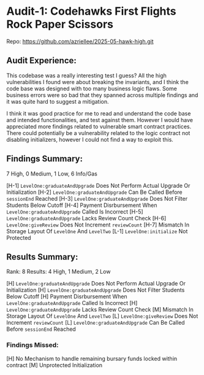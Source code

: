# Audit-1: Codehawks First Flights Rock Paper Scissors

Repo: https://github.com/azriellee/2025-05-hawk-high.git

## Audit Experience:

This codebase was a really interesting test I guess? All the high vulnerabilities I found were about breaking the invariants, and I think the code base was designed with too many business logic flaws. Some business errors were so bad that they spanned across multiple findings and it was quite hard to suggest a mitigation.

I think it was good practice for me to read and understand the code base and intended functionalities, and test against them. However I would have appreciated more findings related to vulnerable smart contract practices. There could potentially be a vulnerability related to the logic contract not disabling initializers, however I could not find a way to exploit this.

## Findings Summary:

7 High, 0 Medium, 1 Low, 6 Info/Gas

[H-1] `LevelOne:graduateAndUpgrade` Does Not Perform Actual Upgrade Or Initialization
[H-2] `LevelOne:graduateAndUpgrade` Can Be Called Before `sessionEnd` Reached
[H-3] `LevelOne:graduateAndUpgrade` Does Not Filter Students Below Cutoff
[H-4] Payment Disrbursement When `LevelOne:graduateAndUpgrade` Called Is Incorrect
[H-5] `LevelOne:graduateAndUpgrade` Lacks Review Count Check
[H-6] `LevelOne:giveReview` Does Not Increment `reviewCount`
[H-7] Mismatch In Storage Layout Of `LevelOne` And `LevelTwo`
[L-1] `LevelOne:initialize` Not Protected

## Results Summary:

Rank: 8
Results: 4 High, 1 Medium, 2 Low

[H] `LevelOne:graduateAndUpgrade` Does Not Perform Actual Upgrade Or Initialization
[H] `LevelOne:graduateAndUpgrade` Does Not Filter Students Below Cutoff
[H] Payment Disrbursement When `LevelOne:graduateAndUpgrade` Called Is Incorrect
[H] `LevelOne:graduateAndUpgrade` Lacks Review Count Check
[M] Mismatch In Storage Layout Of `LevelOne` And `LevelTwo`
[L] `LevelOne:giveReview` Does Not Increment `reviewCount`
[L] `LevelOne:graduateAndUpgrade` Can Be Called Before `sessionEnd` Reached

### Findings Missed:

[H] No Mechanism to handle remaining bursary funds locked within contract
[M] Unprotected Initialization
